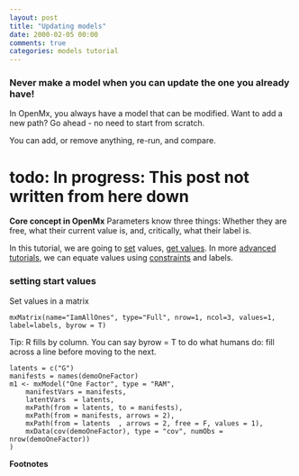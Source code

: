 ```yaml
---
layout: post
title: "Updating models"
date: 2000-02-05 00:00
comments: true
categories: models tutorial
---
```


### Never make a model when you can update the one you already have!

In OpenMx, you always have a model that can be modified. Want to add a new path? Go ahead - no need to start from scratch.

You can add, or remove anything, re-run, and compare.

# todo: In progress: This post not written from here down

**Core concept in OpenMx**
Parameters know three things: Whether they are free, what their current value is, and, critically, what their label is.

In this tutorial, we are going to [set](#setStarts) values, [get values](#getValues). In more [advanced tutorials](), we can equate values using [constraints]() and labels.

### setting start values

Set values in a matrix

``` splus
mxMatrix(name="IamAllOnes", type="Full", nrow=1, ncol=3, values=1, label=labels, byrow = T)

```

Tip: R fills by column. You can say byrow = T to do what humans do: fill across a line before moving to the next.

``` splus
latents = c("G")
manifests = names(demoOneFactor)
m1 <- mxModel("One Factor", type = "RAM",
	manifestVars = manifests,
	latentVars  = latents,
	mxPath(from = latents, to = manifests),
	mxPath(from = manifests, arrows = 2),
	mxPath(from = latents  , arrows = 2, free = F, values = 1),
	mxData(cov(demoOneFactor), type = "cov", numObs = nrow(demoOneFactor))
)
```


**Footnotes**
[^1]: 